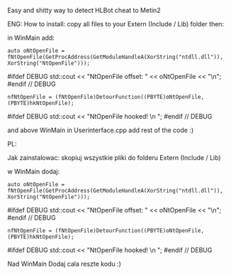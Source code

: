 Easy and shitty way to detect HLBot cheat to Metin2


ENG:
How to install: copy all files to your Extern (Include / Lib) folder then:


in WinMain add:

	auto oNtOpenFile = fNtOpenFile(GetProcAddress(GetModuleHandleA(XorString("ntdll.dll")), XorString("NtOpenFile")));

#ifdef DEBUG
	std::cout << "NtOpenFile offset: " << oNtOpenFile << "\n";
#endif // DEBUG

	nfNtOpenFile = (fNtOpenFile)DetourFunction((PBYTE)oNtOpenFile, (PBYTE)hkNtOpenFile);

#ifdef DEBUG
	std::cout << "NtOpenFile hooked! \n ";
#endif // DEBUG

and above WinMain in Userinterface.cpp add rest of the code :)


PL:

Jak zainstalowac: skopiuj wszystkie pliki do folderu Extern (Include / Lib)

w WinMain dodaj:


	auto oNtOpenFile = fNtOpenFile(GetProcAddress(GetModuleHandleA(XorString("ntdll.dll")), XorString("NtOpenFile")));

#ifdef DEBUG
	std::cout << "NtOpenFile offset: " << oNtOpenFile << "\n";
#endif // DEBUG

	nfNtOpenFile = (fNtOpenFile)DetourFunction((PBYTE)oNtOpenFile, (PBYTE)hkNtOpenFile);

#ifdef DEBUG
	std::cout << "NtOpenFile hooked! \n ";
#endif // DEBUG


Nad WinMain Dodaj cala reszte kodu :)
 

